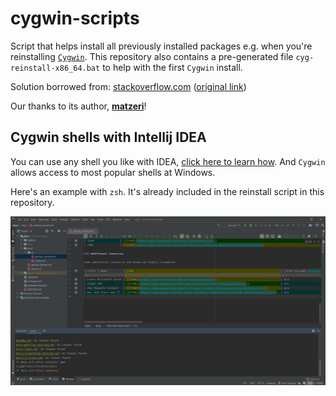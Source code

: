 # cygwin-scripts

Script that helps install all previously installed packages e.g. when you're
reinstalling [`Cygwin`](https://www.cygwin.com/). This repository also contains
a pre-generated file `cyg-reinstall-x86_64.bat` to help with the first `Cygwin`
install.

Solution borrowed from:
[stackoverflow.com](https://stackoverflow.com/a/46830336)
([original link](https://stackoverflow.com/questions/46829532/cygwin-save-package-selections-for-later-reinstall))

Our thanks to its author,
[**matzeri**](https://stackoverflow.com/users/5105383/matzeri)!

## Cygwin shells with Intellij IDEA

You can use any shell you like with IDEA,
[click here to learn how](https://www.jetbrains.com/help/idea/settings-tools-terminal.html).
And `Cygwin` allows access to most popular shells at Windows.

Here's an example with `zsh`. It's already included in the reinstall script in
this repository.

![idea-with-zsh.png](_pics/idea-with-zsh.png)

